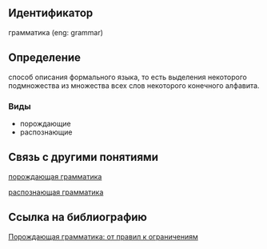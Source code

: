 ## Идентификатор

грамматика (eng: grammar)

## Определение

способ описания формального языка, то есть выделения некоторого подмножества из множества 
всех слов некоторого конечного алфавита.

### Виды

* порождающие
* распознающие

## Связь с другими понятиями

[порождающая грамматика](https://github.com/Dememedp/yapis-course/blob/main/concept/Generative_Grammar.md)

[распознающая грамматика](https://github.com/Dememedp/yapis-course/blob/main/concept/Recognition_Grammar.md)

## Ссылка на библиографию

[Порождающая грамматика: от правил к ограничениям](https://github.com/Dememedp/yapis-course/blob/main/bibliography/Testelec-Grammar-book.md)
